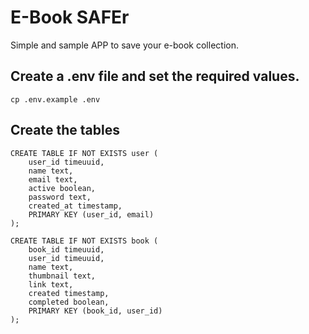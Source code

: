 # E-Book SAFEr

Simple and sample APP to save your e-book collection.

## Create a .env file and set the required values.
```
cp .env.example .env
```


## Create the tables 
```
CREATE TABLE IF NOT EXISTS user (
    user_id timeuuid,
    name text,
    email text,
    active boolean,
    password text,
    created_at timestamp,
    PRIMARY KEY (user_id, email)
);

CREATE TABLE IF NOT EXISTS book (
    book_id timeuuid,
    user_id timeuuid,
    name text,
    thumbnail text,
    link text,
    created timestamp,
    completed boolean,
    PRIMARY KEY (book_id, user_id)
);
```

